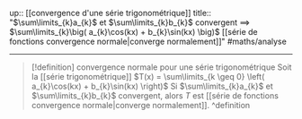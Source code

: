 up:: [[convergence d'une série trigonométrique]]
title:: "$\sum\limits_{k}a_{k}$ et $\sum\limits_{k}b_{k}$ convergent $\implies$ $\sum\limits_{k}\big(  a_{k}\cos(kx) + b_{k}\sin(kx) \big)$ [[série de fonctions convergence normale|converge normalement]]"
#maths/analyse 

---

> [!definition] convergence normale pour une série trigonométrique
> Soit la [[série trigonométrique]] $T(x) = \sum\limits_{k \geq 0} \left(  a_{k}\cos(kx) + b_{k}\sin(kx) \right)$
> Si $\sum\limits_{k}a_{k}$ et $\sum\limits_{k}b_{k}$ convergent, alors $T$ est [[série de fonctions convergence normale|converge normalement]].
^definition
